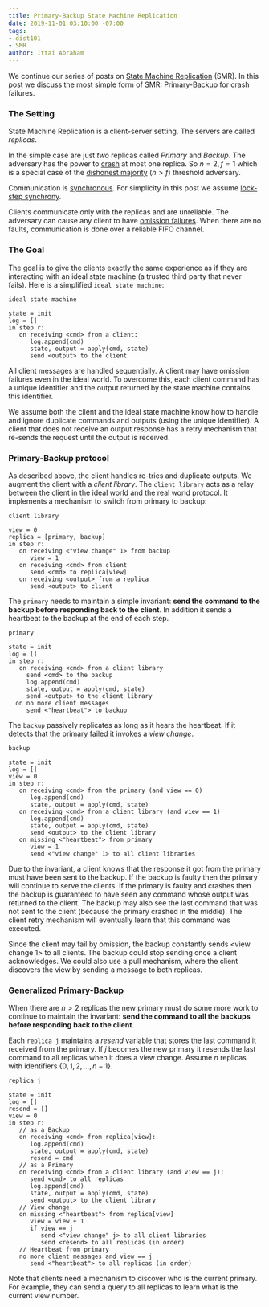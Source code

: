 ```yaml
---
title: Primary-Backup State Machine Replication
date: 2019-11-01 03:10:00 -07:00
tags:
- dist101
- SMR
author: Ittai Abraham
---
```


We continue our series of posts on [State Machine Replication](https://decentralizedthoughts.github.io/2019-10-15-consensus-for-state-machine-replication/) (SMR). In this post we discuss the most simple form of SMR: Primary-Backup for crash failures. 

### The Setting
State Machine Replication is a client-server setting. The servers are called *replicas*.

In the simple case are just *two* replicas called *Primary* and  *Backup*. The adversary has the power to [crash](https://decentralizedthoughts.github.io/2019-06-07-modeling-the-adversary/) at most one replica. So $n=2,f=1$ which is a special case of the [dishonest majority](https://decentralizedthoughts.github.io/2019-06-17-the-threshold-adversary/) ($n>f$) threshold adversary.

Communication is [synchronous](https://decentralizedthoughts.github.io/2019-06-01-2019-5-31-models/). For simplicity in this post we assume [lock-step synchrony](https://groups.csail.mit.edu/tds/papers/Lynch/jacm88.pdf). 

Clients communicate only with the replicas and are unreliable. The adversary can cause any client to have [omission failures](https://decentralizedthoughts.github.io/2019-06-07-modeling-the-adversary/). When there are no faults, communication is done over a reliable FIFO channel.

### The Goal

The goal is to give the clients exactly the same experience as if they are interacting with an ideal state machine (a trusted third party that never fails). Here is a simplified ```ideal state machine```:

```
ideal state machine

state = init
log = []
in step r:
   on receiving <cmd> from a client:
      log.append(cmd)
      state, output = apply(cmd, state)
      send <output> to the client
```

All client messages are handled sequentially. A client may have omission failures even in the ideal world. To overcome this, each client command has a unique identifier and the output returned by the state machine contains this identifier. 

We assume both the client and the ideal state machine know how to handle and ignore duplicate commands and outputs (using the unique identifier). A client that does not receive an output response has a retry mechanism that re-sends the request until the output is received.


### Primary-Backup protocol

As described above, the client handles re-tries and duplicate outputs. We augment the client with a *client library*. The ```client library``` acts as a relay between the client in the ideal world and the real world protocol. It implements a mechanism to switch from primary to backup:

```
client library 

view = 0
replica = [primary, backup]
in step r:
   on receiving <"view change" 1> from backup
      view = 1
   on receiving <cmd> from client
      send <cmd> to replica[view]
   on receiving <output> from a replica
      send <output> to client
```

The ```primary``` needs to maintain a simple invariant: **send the command to the backup before responding back to the client**. In addition it sends a heartbeat to the backup at the end of each step.


```
primary

state = init
log = []
in step r:
   on receiving <cmd> from a client library
     send <cmd> to the backup
     log.append(cmd)
     state, output = apply(cmd, state)
     send <output> to the client library
  on no more client messages 
     send <"heartbeat"> to backup
```

The ```backup``` passively replicates as long as it hears the heartbeat. If it detects that the primary failed it invokes a *view change*. 


```
backup

state = init
log = []
view = 0
in step r:
   on receiving <cmd> from the primary (and view == 0)
      log.append(cmd)
      state, output = apply(cmd, state)   
   on receiving <cmd> from a client library (and view == 1)
      log.append(cmd)
      state, output = apply(cmd, state)
      send <output> to the client library
   on missing <"heartbeat"> from primary
      view = 1
      send <"view change" 1> to all client libraries
```

Due to the invariant, a client knows that the response it got from the primary must have been sent to the backup. If the backup is faulty then the primary will continue to serve the clients. If the primary is faulty and crashes then the backup is guaranteed to have seen any command whose output was returned to the client. The backup may also see the last command that was not sent to the client (because the primary crashed in the middle). The client retry mechanism will eventually learn that this command was executed.

Since the client may fail by omission, the backup constantly sends <view change 1> to all clients. The backup could stop sending once a client acknowledges. We could also use a pull mechanism, where the client discovers the view by sending a message to both replicas.



### Generalized Primary-Backup

When there are $n>2$ replicas the new primary must do some more work to continue to maintain the invariant: **send the command to all the backups before responding back to the client**. 

Each ```replica j``` maintains a *resend* variable that stores the last command it received from the primary. If $j$ becomes the new primary it resends the last command to all replicas when it does a view change. Assume $n$ replicas with identifiers $\{0,1,2,\dots,n-1\}$.



```
replica j

state = init
log = []
resend = []
view = 0
in step r:
   // as a Backup
   on receiving <cmd> from replica[view]:
      log.append(cmd)
      state, output = apply(cmd, state)
      resend = cmd        
   // as a Primary
   on receiving <cmd> from a client library (and view == j):
      send <cmd> to all replicas
      log.append(cmd)
      state, output = apply(cmd, state)
      send <output> to the client library
   // View change
   on missing <"heartbeat"> from replica[view]
      view = view + 1
      if view == j
         send <"view change" j> to all client libraries
         send <resend> to all replicas (in order)
   // Heartbeat from primary
   no more client messages and view == j
      send <"heartbeat"> to all replicas (in order)
```

Note that clients need a mechanism to discover who is the current primary. For example, they can send a query to all replicas to learn what is the current view number.


